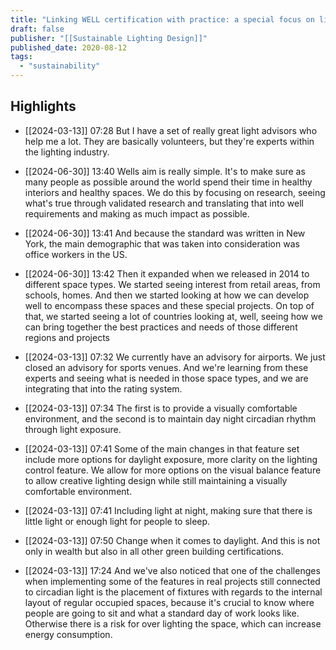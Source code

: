 ```yaml
---
title: "Linking WELL certification with practice: a special focus on light"
draft: false
publisher: "[[Sustainable Lighting Design]]"
published_date: 2020-08-12
tags:
  - "sustainability"
---
```



## Highlights
* [[2024-03-13]] 07:28  But I have a set of really great light advisors who help me a lot. They are basically volunteers, but they're experts within the lighting industry.

* [[2024-06-30]] 13:40  Wells aim is really simple. It's to make sure as many people as possible around the world spend their time in healthy interiors and healthy spaces. We do this by focusing on research, seeing what's true through validated research and translating that into well requirements and making as much impact as possible.

* [[2024-06-30]] 13:41  And because the standard was written in New York, the main demographic that was taken into consideration was office workers in the US.

* [[2024-06-30]] 13:42  Then it expanded when we released in 2014 to different space types. We started seeing interest from retail areas, from schools, homes. And then we started looking at how we can develop well to encompass these spaces and these special projects. On top of that, we started seeing a lot of countries looking at, well, seeing how we can bring together the best practices and needs of those different regions and projects

* [[2024-03-13]] 07:32  We currently have an advisory for airports. We just closed an advisory for sports venues. And we're learning from these experts and seeing what is needed in those space types, and we are integrating that into the rating system.

* [[2024-03-13]] 07:34  The first is to provide a visually comfortable environment, and the second is to maintain day night circadian rhythm through light exposure.

* [[2024-03-13]] 07:41  Some of the main changes in that feature set include more options for daylight exposure, more clarity on the lighting control feature. We allow for more options on the visual balance feature to allow creative lighting design while still maintaining a visually comfortable environment.

* [[2024-03-13]] 07:41  Including light at night, making sure that there is little light or enough light for people to sleep.

* [[2024-03-13]] 07:50  Change when it comes to daylight. And this is not only in wealth but also in all other green building certifications.

* [[2024-03-13]] 17:24  And we've also noticed that one of the challenges when implementing some of the features in real projects still connected to circadian light is the placement of fixtures with regards to the internal layout of regular occupied spaces, because it's crucial to know where people are going to sit and what a standard day of work looks like. Otherwise there is a risk for over lighting the space, which can increase energy consumption.


